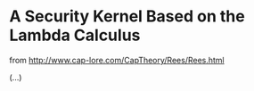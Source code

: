 # A Security Kernel Based on the Lambda Calculus

from http://www.cap-lore.com/CapTheory/Rees/Rees.html

(...)
